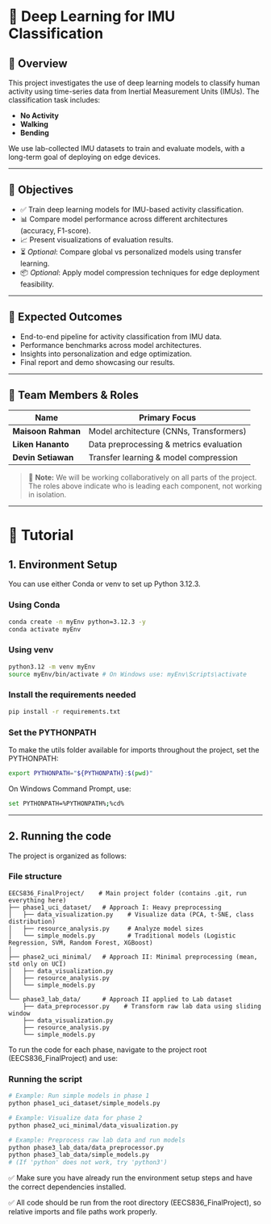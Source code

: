 # 🧠 Deep Learning for IMU Classification

## 📌 Overview
This project investigates the use of deep learning models to classify human activity using time-series data from Inertial Measurement Units (IMUs). The classification task includes:

- **No Activity**
- **Walking**
- **Bending**

We use lab-collected IMU datasets to train and evaluate models, with a long-term goal of deploying on edge devices.

---

## 🎯 Objectives
- ✅ Train deep learning models for IMU-based activity classification.
- 📊 Compare model performance across different architectures (accuracy, F1-score).
- 📈 Present visualizations of evaluation results.
- ⏳ *Optional*: Compare global vs personalized models using transfer learning.
- 📦 *Optional*: Apply model compression techniques for edge deployment feasibility.

---

## 🚀 Expected Outcomes
- End-to-end pipeline for activity classification from IMU data.
- Performance benchmarks across model architectures.
- Insights into personalization and edge optimization.
- Final report and demo showcasing our results.

---

## 👥 Team Members & Roles

| Name             | Primary Focus                                   |
|------------------|--------------------------------------------------|
| **Maisoon Rahman** | Model architecture (CNNs, Transformers)         |
| **Liken Hananto**  | Data preprocessing & metrics evaluation         |
| **Devin Setiawan** | Transfer learning & model compression           |

> 🔄 **Note:** We will be working collaboratively on all parts of the project. The roles above indicate who is leading each component, not working in isolation.

---

# 📕 Tutorial

## 1. Environment Setup
You can use either Conda or venv to set up Python 3.12.3.
### Using Conda
```bash 
conda create -n myEnv python=3.12.3 -y 
conda activate myEnv
```
### Using venv
```bash 
python3.12 -m venv myEnv
source myEnv/bin/activate # On Windows use: myEnv\Scripts\activate
```
### Install the requirements needed
```bash 
pip install -r requirements.txt
```
### Set the PYTHONPATH
To make the utils folder available for imports throughout the project, set the PYTHONPATH:
```bash 
export PYTHONPATH="${PYTHONPATH}:$(pwd)"
```
On Windows Command Prompt, use:
```bash 
set PYTHONPATH=%PYTHONPATH%;%cd%
```

---

## 2. Running the code
The project is organized as follows:
### File structure
```plaintext
EECS836_FinalProject/    # Main project folder (contains .git, run everything here)
├── phase1_uci_dataset/   # Approach I: Heavy preprocessing
│   ├── data_visualization.py    # Visualize data (PCA, t-SNE, class distribution)
│   ├── resource_analysis.py     # Analyze model sizes
│   └── simple_models.py         # Traditional models (Logistic Regression, SVM, Random Forest, XGBoost)
│
├── phase2_uci_minimal/   # Approach II: Minimal preprocessing (mean, std only on UCI)
│   ├── data_visualization.py
│   ├── resource_analysis.py
│   └── simple_models.py
│
└── phase3_lab_data/      # Approach II applied to Lab dataset
    ├── data_preprocessor.py    # Transform raw lab data using sliding window
    ├── data_visualization.py
    ├── resource_analysis.py
    └── simple_models.py
```
To run the code for each phase, navigate to the project root (EECS836_FinalProject) and use:
### Running the script
```bash
# Example: Run simple models in phase 1
python phase1_uci_dataset/simple_models.py

# Example: Visualize data for phase 2
python phase2_uci_minimal/data_visualization.py

# Example: Preprocess raw lab data and run models
python phase3_lab_data/data_preprocessor.py
python phase3_lab_data/simple_models.py
# (If 'python' does not work, try 'python3')
```
✅ Make sure you have already run the environment setup steps and have the correct dependencies installed.

✅ All code should be run from the root directory (EECS836_FinalProject), so relative imports and file paths work properly.



